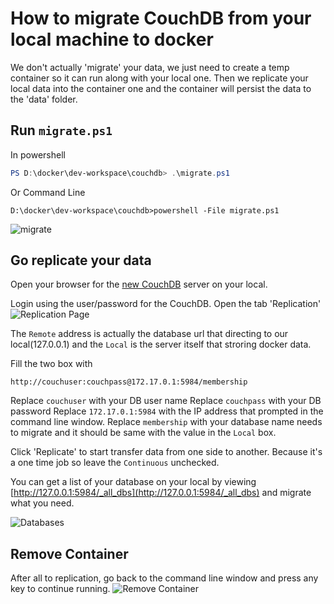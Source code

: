 # How to migrate CouchDB from your local machine to docker

We don't actually 'migrate' your data, we just need to create a temp container so it can run along with your local one. Then we replicate your local data into the container one and the container will persist the data to the 'data' folder.

## Run `migrate.ps1` 
In powershell
``` Powershell
PS D:\docker\dev-workspace\couchdb> .\migrate.ps1
```
Or Command Line
```
D:\docker\dev-workspace\couchdb>powershell -File migrate.ps1
```
![migrate](http://imagizer.imageshack.us/a/img923/6056/NaaQqj.gif)

## Go replicate your data

Open your browser for the [new CouchDB](http://127.0.0.1:5988/_utils/) server on your local.

Login using the user/password for the CouchDB. Open the tab 'Replication'
![Replication Page](http://imagizer.imageshack.us/a/img922/6200/Gf3K5X.gif)

The `Remote` address is actually the database url that directing to our local(127.0.0.1) and the `Local` is the server itself that stroring docker data.

Fill the two box with
```
http://couchuser:couchpass@172.17.0.1:5984/membership
```
Replace `couchuser` with your DB user name
Replace `couchpass` with your DB password
Replace `172.17.0.1:5984` with the IP address that prompted in the command line window.
Replace `membership` with your database name needs to migrate and it should be same with the value in the `Local` box.

Click 'Replicate' to start transfer data from one side to another. Because it's a one time job so leave the `Continuous` unchecked.

You can get a list of your database on your local by viewing [http://127.0.0.1:5984/_all_dbs](http://127.0.0.1:5984/_all_dbs) and migrate what you need.

![Databases](http://imageshack.com/a/img924/1585/f20Jnr.png)

## Remove Container

After all to replication, go back to the command line window and press any key to continue running.
![Remove Container](http://imagizer.imageshack.us/a/img922/9854/mg1Ua6.gif)